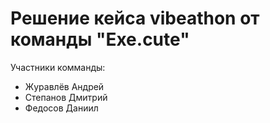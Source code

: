 # Решение кейса vibeathon от команды "Exe.cute"
Участники комманды:
- Журавлёв Андрей
- Степанов Дмитрий
- Федосов Даниил

